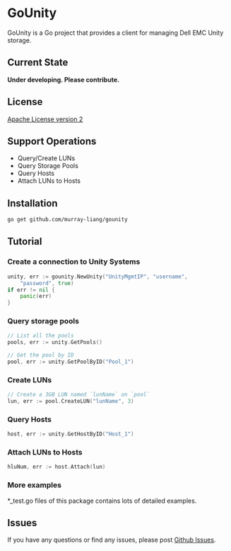 # GoUnity

GoUnity is a Go project that provides a client for managing Dell EMC Unity storage.


## Current State

**Under developing. Please contribute.**


## License

[Apache License version 2](LICENSE)


## Support Operations

- Query/Create LUNs
- Query Storage Pools
- Query Hosts
- Attach LUNs to Hosts


## Installation

```bash
go get github.com/murray-liang/gounity
```


## Tutorial

### Create a connection to Unity Systems

```go
unity, err := gounity.NewUnity("UnityMgmtIP", "username",
    "password", true)
if err != nil {
    panic(err)
}
```

### Query storage pools

```go
// List all the pools
pools, err := unity.GetPools()

// Get the pool by ID
pool, err := unity.GetPoolByID("Pool_1")
```

### Create LUNs
```go
// Create a 3GB LUN named `lunName` on `pool`
lun, err := pool.CreateLUN("lunName", 3)
```

### Query Hosts
```go
host, err := unity.GetHostByID("Host_1")
```

### Attach LUNs to Hosts
```go
hluNum, err := host.Attach(lun)
```

### More examples
*_test.go files of this package contains lots of detailed examples.


## Issues

If you have any questions or find any issues, please post [Github Issues](https://github.com/murray-LIANG/gounity/issues).
